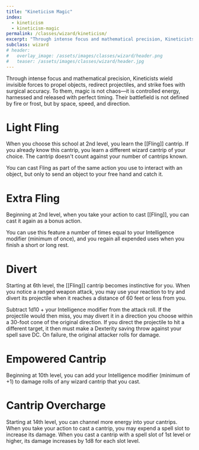 ```yaml
---
title: "Kineticism Magic"
index:
  - kineticism 
  - kineticism-magic
permalink: /classes/wizard/kineticism/
excerpt: "Through intense focus and mathematical precision, Kineticists wield invisible forces to propel objects, redirect projectiles, and strike foes with surgical accuracy."
subclass: wizard
# header:
#   overlay_image: /assets/images/classes/wizard/header.png
#   teaser: /assets/images/classes/wizard/header.jpg
---
```

Through intense focus and mathematical precision, Kineticists wield invisible forces to propel objects, redirect projectiles, and strike foes with surgical accuracy. To them, magic is not chaos—it is controlled energy, harnessed and released with perfect timing. Their battlefield is not defined by fire or frost, but by space, speed, and direction.

# Light Fling
When you choose this school at 2nd level, you learn the [[Fling]] cantrip. If you already know this cantrip, you learn a different wizard cantrip of your choice. The cantrip doesn't count against your number of cantrips known.

You can cast Fling as part of the same action you use to interact with an object, but only to send an object to your free hand and catch it. 

# Extra Fling
Beginning at 2nd level, when you take your action to cast [[Fling]], you can cast it again as a bonus action. 

You can use this feature a number of times equal to your Intelligence modifier (minimum of once), and you regain all expended uses when you finish a short or long rest.

# Divert
Starting at 6th level, the [[Fling]] cantrip becomes instinctive for you. When you notice a ranged weapon attack, you may use your reaction to try and divert its projectile when it reaches a distance of 60 feet or less from you.

Subtract 1d10 + your Intelligence modifier from the attack roll. If the projectile would then miss, you may divert it in a direction you choose within a 30-foot cone of the original direction. If you direct the projectile to hit a different target, it then must make a Dexterity saving throw against your spell save DC. On failure, the original attacker rolls for damage.

# Empowered Cantrip
Beginning at 10th level, you can add your Intelligence modifier (minimum of +1) to damage rolls of any wizard cantrip that you cast.

# Cantrip Overcharge 
Starting at 14th level, you can channel more energy into your cantrips. When you take your action to cast a cantrip, you may expend a spell slot to increase its damage. When you cast a cantrip with a spell slot of 1st level or higher, its damage increases by 1d8 for each slot level.